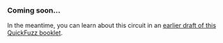 ### Coming soon...

In the meantime, you can learn about this circuit in an [earlier draft of this QuickFuzz booklet](https://drive.google.com/file/d/1q39JJ0B2PAtpj_RRppMS_D-ORMoJ2Spu/view?usp=sharing).

